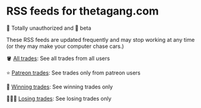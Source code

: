 # RSS feeds for thetagang.com

🚧 Totally unauthorized and 💯 beta

These RSS feeds are updated frequently and may stop working at any time (or they
may make your computer chase cars.)

🪣 [All trades](trades_all.xml): See all trades from all users

⭐ [Patreon trades](trades_patron.xml): See trades only from patreon users

🥳 [Winning trades](trades_winning.xml): See winning trades only

🤷🏻‍♂️ [Losing trades](trades_losing.xml): See losing trades only
